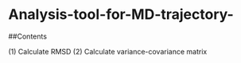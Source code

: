 # Analysis-tool-for-MD-trajectory-

##Contents

(1) Calculate RMSD
(2) Calculate variance-covariance matrix
